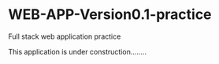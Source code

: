 # WEB-APP-Version0.1-practice

Full stack web application practice

This application is under construction........
